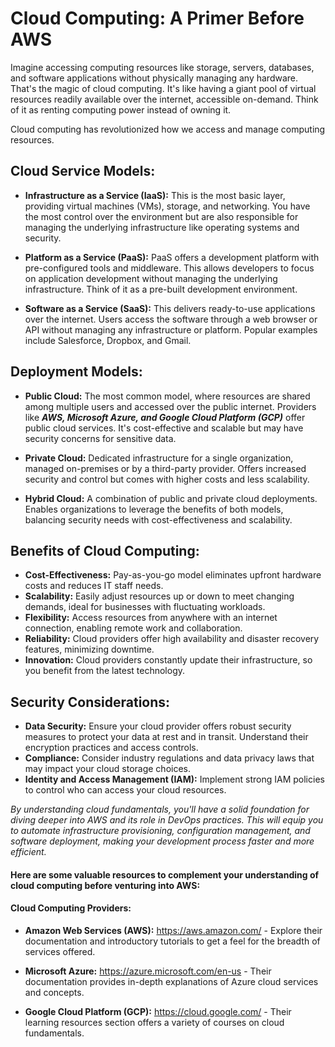 
# **Cloud Computing**: A Primer Before AWS

Imagine accessing computing resources like storage, servers, databases, and software applications without physically managing any hardware. That's the magic of cloud computing. It's like having a giant pool of virtual resources readily available over the internet, accessible on-demand.  Think of it as renting computing power instead of owning it.

Cloud computing has revolutionized how we access and manage computing resources.

## Cloud Service Models:

- **Infrastructure as a Service (IaaS):**  This is the most basic layer, providing virtual machines (VMs), storage, and networking. You have the most control over the environment but are also responsible for managing the underlying infrastructure like operating systems and security.

- **Platform as a Service (PaaS):**  PaaS offers a development platform with pre-configured tools and middleware. This allows developers to focus on application development without managing the underlying infrastructure.  Think of it as a pre-built development environment.

- **Software as a Service (SaaS):**  This delivers ready-to-use applications over the internet. Users access the software through a web browser or API without managing any infrastructure or platform. Popular examples include Salesforce, Dropbox, and Gmail.

## Deployment Models:

- **Public Cloud:**  The most common model, where resources are shared among multiple users and accessed over the public internet.  Providers like ***AWS, Microsoft Azure, and Google Cloud Platform (GCP)***  offer public cloud services. It's cost-effective and scalable but may have security concerns for sensitive data.

- **Private Cloud:**  Dedicated infrastructure for a single organization, managed on-premises or by a third-party provider. Offers increased security and control but comes with higher costs and less scalability.

- **Hybrid Cloud:**  A combination of public and private cloud deployments. Enables organizations to leverage the benefits of both models,  balancing security needs with cost-effectiveness and scalability.

## Benefits of Cloud Computing:

- **Cost-Effectiveness:** Pay-as-you-go model eliminates upfront hardware costs and reduces IT staff needs.
- **Scalability:** Easily adjust resources up or down to meet changing demands, ideal for businesses with fluctuating workloads.
- **Flexibility:** Access resources from anywhere with an internet connection, enabling remote work and collaboration.
- **Reliability:** Cloud providers offer high availability and disaster recovery features, minimizing downtime.
- **Innovation:** Cloud providers constantly update their infrastructure, so you benefit from the latest technology.

## Security Considerations:

- **Data Security:** Ensure your cloud provider offers robust security measures to protect your data at rest and in transit. Understand their encryption practices and access controls.
- **Compliance:** Consider industry regulations and data privacy laws that may impact your cloud storage choices.
- **Identity and Access Management (IAM):** Implement strong IAM policies to control who can access your cloud resources.

*By understanding cloud fundamentals, you'll have a solid foundation for diving deeper into AWS and its role in DevOps practices. This will equip you to automate infrastructure provisioning, configuration management, and software deployment, making your development process faster and more efficient.*

#### Here are some valuable resources to complement your understanding of cloud computing before venturing into AWS:

#### Cloud Computing Providers:

- **Amazon Web Services (AWS):** https://aws.amazon.com/ - Explore their documentation and introductory tutorials to get a feel for the breadth of services offered.

- **Microsoft Azure:** https://azure.microsoft.com/en-us - Their documentation provides in-depth explanations of Azure cloud services and concepts.

- **Google Cloud Platform (GCP):** https://cloud.google.com/ - Their learning resources section offers a variety of courses on cloud fundamentals.